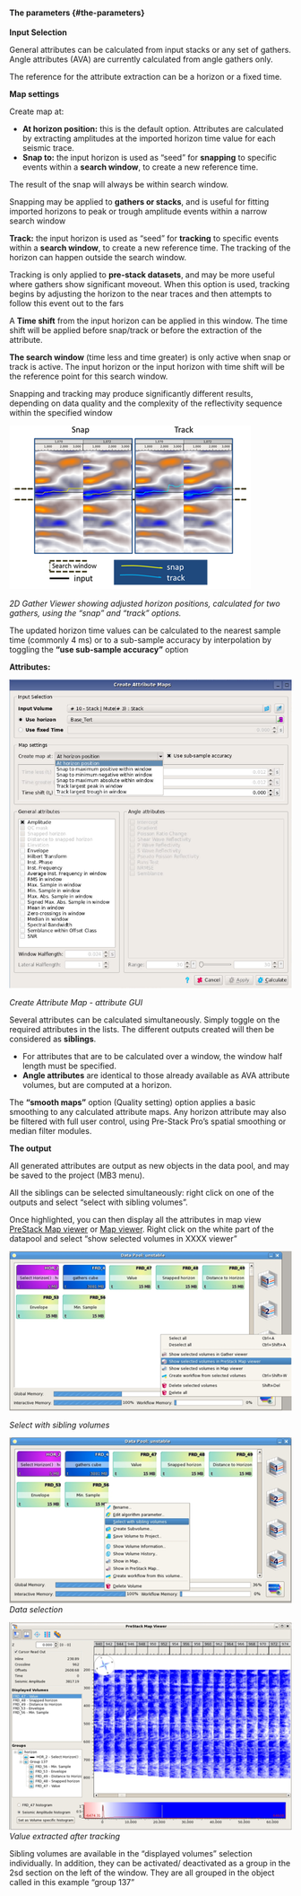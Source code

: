 #### The parameters {#the-parameters}

**Input Selection**

General attributes can be calculated from input stacks or any set of gathers. Angle attributes \(AVA\) are currently calculated from angle gathers only.

The reference for the attribute extraction can be a horizon or a fixed time.

**Map settings**

Create map at:

* **At horizon position:** this is the default option. Attributes are calculated by extracting amplitudes at the imported horizon time value for each seismic trace.
* **Snap to:** the input horizon is used as “seed” for **snapping** to specific events within a **search window**, to create a new reference time.

The result of the snap will always be within search window.

Snapping may be applied to **gathers or stacks**, and is useful for fitting imported horizons to peak or trough amplitude events within a narrow search window

**Track:** the input horizon is used as “seed” for **tracking** to specific events within a **search window**, to create a new reference time. The tracking of the horizon can happen outside the search window.

Tracking is only applied to **pre-stack datasets**, and may be more useful where gathers show significant moveout. When this option is used, tracking begins by adjusting the horizon to the near traces and then attempts to follow this event out to the fars

A **Time shift** from the input horizon can be applied in this window. The time shift will be applied before snap/track or before the extraction of the attribute.

**The search window** \(time less and time greater\) is only active when snap or track is active. The input horizon or the input horizon with time shift will be the reference point for this search window.

Snapping and tracking may produce significantly different results, depending on data quality and the complexity of the reflectivity sequence within the specified window

![](/assets/183_Interpretation.png)

_2D Gather Viewer showing adjusted horizon positions, calculated for two gathers, using the “snap” and “track” options._

The updated horizon time values can be calculated to the nearest sample time \(commonly 4 ms\) or to a sub-sample accuracy by interpolation by toggling the **“use sub-sample accuracy”** option

**Attributes:**

![](/assets/Create_maps.png)

_Create Attribute Map - attribute GUI_

Several attributes can be calculated simultaneously. Simply toggle on the required attributes in the lists. The different outputs created will then be considered as **siblings**.

* For attributes that are to be calculated over a window, the window half length must be specified.  
* **Angle attributes** are identical to those already available as AVA attribute volumes, but are computed at a horizon. 

The **“smooth maps”** option \(Quality setting\) option applies a basic smoothing to any calculated attribute maps. Any horizon attribute may also be filtered with full user control, using Pre-Stack Pro’s spatial smoothing or median filter modules.

**The output**

All generated attributes are output as new objects in the data pool, and may be saved to the project \(MB3 menu\).

All the siblings can be selected simultaneously: right click on one of the outputs and select “select with sibling volumes”.

Once highlighted, you can then display all the attributes in map view [PreStack Map viewer](/viewers/2d_prestack_map_viewer.md) or [Map viewer](/viewers/2d_map_viewer/README.6.md).  Right click on the white part of the datapool and select “show selected volumes in XXXX viewer”

![](/assets/185_Interpretation.png)

_Select with sibling volumes_

![](/assets/186_Interpretation.png)  
_Data selection_

![](/assets/187_Interpretation.png)
_Value extracted after tracking_

Sibling volumes are available in the “displayed volumes” selection individually. In addition, they can be activated/ deactivated as a group in the 2sd section on the left of the window. They are all grouped in the object called in this example “group 137”

